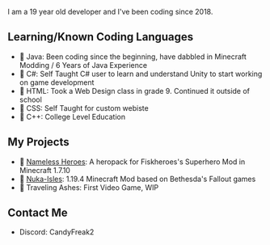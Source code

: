 I am a 19 year old developer and I've been coding since 2018.


## Learning/Known Coding Languages

  *  📘 Java: Been coding since the beginning, have dabbled in Minecraft Modding / 6 Years of Java Experience
  *  📗 C#: Self Taught C# user to learn and understand Unity to start working on game development 
  *  📙 HTML: Took a Web Design class in grade 9. Continued it outside of school
  *  📕 CSS: Self Taught for custom webiste
  *  📒 C++: College Level Education


## My Projects

  * 🦸 [Nameless Heroes](https://www.curseforge.com/minecraft/customization/nameless-heroes): A heropack for Fiskheroes's Superhero Mod in Minecraft 1.7.10
  * 🍾 [Nuka-Isles](https://legacy.curseforge.com/minecraft/mc-mods/nuka-isles): 1.19.4 Minecraft Mod based on Bethesda's Fallout games
  * 🚗 Traveling Ashes: First Video Game, WIP


## Contact Me

  * Discord: CandyFreak2
